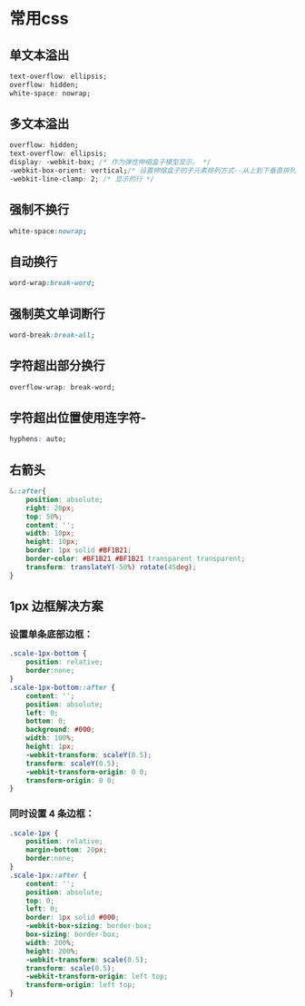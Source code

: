# 常用css

## 单文本溢出

```css
text-overflow: ellipsis;
overflow: hidden;
white-space: nowrap;
```

## 多文本溢出

```css
overflow: hidden;
text-overflow: ellipsis;
display: -webkit-box; /* 作为弹性伸缩盒子模型显示。 */
-webkit-box-orient: vertical;/* 设置伸缩盒子的子元素排列方式--从上到下垂直排列 */
-webkit-line-clamp: 2; /* 显示的行 */
```

## 强制不换行

```css
white-space:nowrap;
```

## 自动换行

```css
word-wrap:break-word;
```

## 强制英文单词断行

```css
word-break:break-all;
```
## 字符超出部分换行

```css
overflow-wrap: break-word;
```
## 字符超出位置使用连字符-

```css
hyphens: auto;
```


## 右箭头

```css
&::after{
    position: absolute;
    right: 20px;
    top: 50%;
    content: '';
    width: 10px;
    height: 10px;
    border: 1px solid #BF1B21;
    border-color: #BF1B21 #BF1B21 transparent transparent;
    transform: translateY(-50%) rotate(45deg);
}
```

## 1px 边框解决方案

### 设置单条底部边框：

```css
.scale-1px-bottom {
    position: relative;
    border:none;
}
.scale-1px-bottom::after {
    content: '';
    position: absolute;
    left: 0;
    bottom: 0;
    background: #000;
    width: 100%;
    height: 1px;
    -webkit-transform: scaleY(0.5);
    transform: scaleY(0.5);
    -webkit-transform-origin: 0 0;
    transform-origin: 0 0;
}
```

### 同时设置 4 条边框：

```css
.scale-1px {
    position: relative;
    margin-bottom: 20px;
    border:none;
}
.scale-1px::after {
    content: '';
    position: absolute;
    top: 0;
    left: 0;
    border: 1px solid #000;
    -webkit-box-sizing: border-box;
    box-sizing: border-box;
    width: 200%;
    height: 200%;
    -webkit-transform: scale(0.5);
    transform: scale(0.5);
    -webkit-transform-origin: left top;
    transform-origin: left top;
}
```

